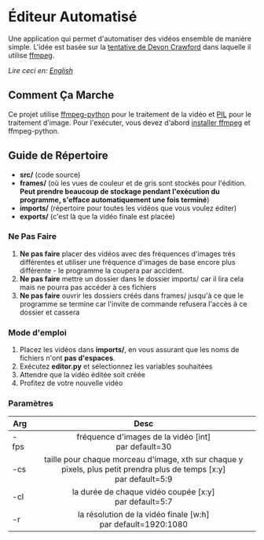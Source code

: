 # Éditeur Automatisé
Une application qui permet d'automatiser des vidéos ensemble de manière simple. L'idée est basée sur la [tentative de Devon Crawford](https://github.com/DevonCrawford/Video-Editing-Automation) dans laquelle il utilise [ffmpeg](https://ffmpeg.org/).

*Lire ceci en: [English](README.md)*

## Comment Ça Marche
Ce projet utilise [ffmpeg-python](https://github.com/kkroening/ffmpeg-python) pour le traitement de la vidéo et [PIL](http://www.pythonware.com/products/pil/) pour le traitement d'image. Pour l'exécuter, vous devez d'abord [installer ffmpeg](https://github.com/adaptlearning/adapt_authoring/wiki/Installing-FFmpeg) et ffmpeg-python.

## Guide de Répertoire
- **src/** (code source)
- **frames/** (où les vues de couleur et de gris sont stockés pour l'édition. **Peut prendre beaucoup de stockage pendant l'exécution du programme, s'efface automatiquement une fois terminé**)
- **imports/** (répertoire pour toutes les vidéos que vous voulez éditer)
- **exports/** (c'est là que la vidéo finale est placée)

### **Ne Pas Faire**
1. **Ne pas faire** placer des vidéos avec des fréquences d'images très différentes et utiliser une fréquence d'images de base encore plus différente - le programme la coupera par accident.
2. **Ne pas faire** mettre un dossier dans le dossier imports/ car il lira cela mais ne pourra pas accéder à ces fichiers
3. **Ne pas faire** ouvrir les dossiers créés dans frames/ jusqu'à ce que le programme se termine car l'invite de commande refusera l'accès à ce dossier et cassera

### Mode d'emploi
1. Placez les vidéos dans **imports/**, en vous assurant que les noms de fichiers n'ont **pas d'espaces**.
2. Exécutez **editor.py** et sélectionnez les variables souhaitées
3. Attendre que la vidéo éditée soit créée
4. Profitez de votre nouvelle vidéo

### Paramètres
| Arg      | Desc          |
| -------- |:-------------:|
| -fps     | fréquence d'images de la vidéo [int] <br> par default=30|
| -cs      | taille pour chaque morceau d'image, xth sur chaque y pixels, plus petit prendra plus de temps [x:y]<br> par default=5:9|
| -cl      | la durée de chaque vidéo coupée [x:y]  <br> par default=5:7 |
| -r       | la résolution de la vidéo finale [w:h]  <br> par default=1920:1080 |